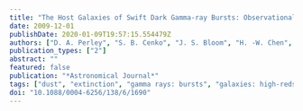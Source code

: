 ```yaml
---
title: "The Host Galaxies of Swift Dark Gamma-ray Bursts: Observational Constraints on Highly Obscured and Very High Redshift GRBs"
date: 2009-12-01
publishDate: 2020-01-09T19:57:15.554479Z
authors: ["D. A. Perley", "S. B. Cenko", "J. S. Bloom", "H. -W. Chen", "N. R. Butler", "D. Kocevski", "J. X. Prochaska", "M. Brodwin", "K. Glazebrook", "M. M. Kasliwal", "S. R. Kulkarni", "S. Lopez", "E. O. Ofek", "M. Pettini", "A. M. Soderberg", "D. Starr"]
publication_types: ["2"]
abstract: ""
featured: false
publication: "*Astronomical Journal*"
tags: ["dust", "extinction", "gamma rays: bursts", "galaxies: high-redshift", "galaxies: photometry", "Astrophysics - High Energy Astrophysical Phenomena", "Astrophysics - Cosmology and Extragalactic Astrophysics"]
doi: "10.1088/0004-6256/138/6/1690"
---
```


